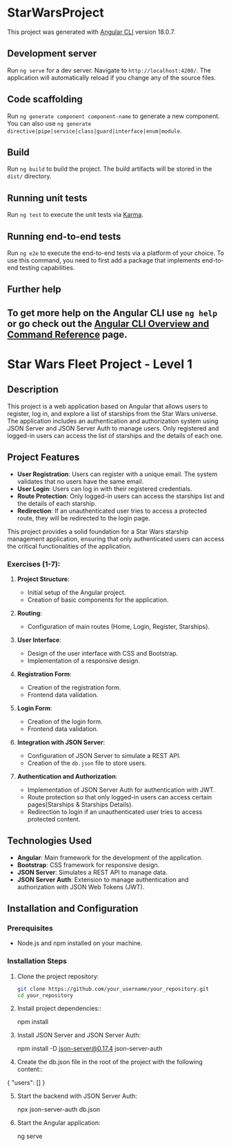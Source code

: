 # StarWarsProject

This project was generated with [Angular CLI](https://github.com/angular/angular-cli) version 18.0.7.

## Development server

Run `ng serve` for a dev server. Navigate to `http://localhost:4200/`. The application will automatically reload if you change any of the source files.

## Code scaffolding

Run `ng generate component component-name` to generate a new component. You can also use `ng generate directive|pipe|service|class|guard|interface|enum|module`.

## Build

Run `ng build` to build the project. The build artifacts will be stored in the `dist/` directory.

## Running unit tests

Run `ng test` to execute the unit tests via [Karma](https://karma-runner.github.io).

## Running end-to-end tests

Run `ng e2e` to execute the end-to-end tests via a platform of your choice. To use this command, you need to first add a package that implements end-to-end testing capabilities.

## Further help

## To get more help on the Angular CLI use `ng help` or go check out the [Angular CLI Overview and Command Reference](https://angular.dev/tools/cli) page.

# Star Wars Fleet Project - Level 1

## Description

This project is a web application based on Angular that allows users to register, log in, and explore a list of starships from the Star Wars universe. The application includes an authentication and authorization system using JSON Server and JSON Server Auth to manage users. Only registered and logged-in users can access the list of starships and the details of each one.

## Project Features

- **User Registration**: Users can register with a unique email. The system validates that no users have the same email.
- **User Login**: Users can log in with their registered credentials.
- **Route Protection**: Only logged-in users can access the starships list and the details of each starship.
- **Redirection**: If an unauthenticated user tries to access a protected route, they will be redirected to the login page.

This project provides a solid foundation for a Star Wars starship management application, ensuring that only authenticated users can access the critical functionalities of the application.


### Exercises (1-7):

1. **Project Structure**:

   - Initial setup of the Angular project.
   - Creation of basic components for the application.

2. **Routing**:

   - Configuration of main routes (Home, Login, Register, Starships).

3. **User Interface**:

   - Design of the user interface with CSS and Bootstrap.
   - Implementation of a responsive design.

4. **Registration Form**:

   - Creation of the registration form.
   - Frontend data validation.

5. **Login Form**:

   - Creation of the login form.
   - Frontend data validation.

6. **Integration with JSON Server**:

   - Configuration of JSON Server to simulate a REST API.
   - Creation of the `db.json` file to store users.

7. **Authentication and Authorization**:
   - Implementation of JSON Server Auth for authentication with JWT.
   - Route protection so that only logged-in users can access certain pages(Starships & Starships Details).
   - Redirection to login if an unauthenticated user tries to access protected content.

## Technologies Used

- **Angular**: Main framework for the development of the application.
- **Bootstrap**: CSS framework for responsive design.
- **JSON Server**: Simulates a REST API to manage data.
- **JSON Server Auth**: Extension to manage authentication and authorization with JSON Web Tokens (JWT).

## Installation and Configuration

### Prerequisites

- Node.js and npm installed on your machine.

### Installation Steps

1. Clone the project repository:

   ```bash
   git clone https://github.com/your_username/your_repository.git
   cd your_repository

   ```

2. Install project dependencies::

   npm install

3. Install JSON Server and JSON Server Auth:

   npm install -D json-server@0.17.4 json-server-auth

4. Create the db.json file in the root of the project with the following content::

  {
    "users": []
  }

5. Start the backend with JSON Server Auth:

   npx json-server-auth db.json

6. Start the Angular application:

   ng serve




  

